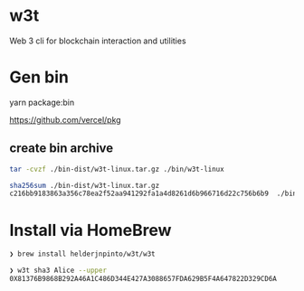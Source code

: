 # w3t

Web 3 cli for blockchain interaction and utilities


# Gen bin

yarn package:bin

https://github.com/vercel/pkg

## create bin archive

```sh
tar -cvzf ./bin-dist/w3t-linux.tar.gz ./bin/w3t-linux

sha256sum ./bin-dist/w3t-linux.tar.gz
c216bb9183863a356c78ea2f52aa941292fa1a4d8261d6b966716d22c756b6b9  ./bin-dist/w3t-linux.tar.gz

```

# Install via HomeBrew


```sh
❯ brew install helderjnpinto/w3t/w3t

❯ w3t sha3 Alice --upper
0X81376B9868B292A46A1C486D344E427A3088657FDA629B5F4A647822D329CD6A

```
